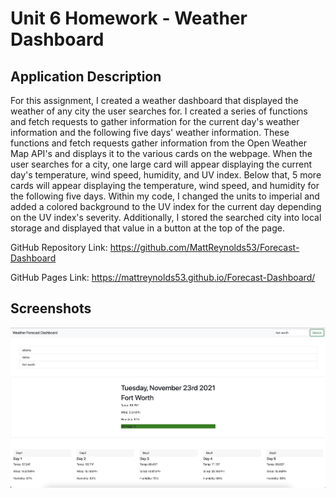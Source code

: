 # Unit 6 Homework - Weather Dashboard

## Application Description
For this assignment, I created a weather dashboard that displayed the weather of any city the user searches for. I created a series of functions and fetch requests to gather information for the current day's weather information and the following five days' weather information. These functions and fetch requests gather information from the Open Weather Map API's and displays it to the various cards on the webpage. When the user searches for a city, one large card will appear displaying the current day's temperature, wind speed, humidity, and UV index. Below that, 5 more cards will appear displaying the temperature, wind speed, and humidity for the following five days. Within my code, I changed the units to imperial and added a colored background to the UV index for the current day depending on the UV index's severity. Additionally, I stored the searched city into local storage and displayed that value in a button at the top of the page.

GitHub Repository Link: https://github.com/MattReynolds53/Forecast-Dashboard

GitHub Pages Link: https://mattreynolds53.github.io/Forecast-Dashboard/

## Screenshots

![](./Assets/Screenshot/WeatherDashboardScreenshot.png)

